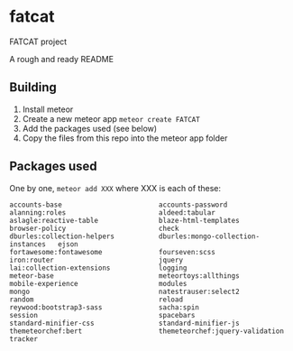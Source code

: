 # fatcat
FATCAT project

A rough and ready README

## Building

1. Install meteor
2. Create a new meteor app `meteor create FATCAT`
3. Add the packages used (see below)
4. Copy the files from this repo into the meteor app folder

## Packages used

One by one, `meteor add XXX` where XXX is each of these:

`accounts-base                       
accounts-password                   
alanning:roles                      
aldeed:tabular                      
aslagle:reactive-table              
blaze-html-templates                
browser-policy                      
check                               
dburles:collection-helpers          
dburles:mongo-collection-instances  
ejson                               
fortawesome:fontawesome             
fourseven:scss                      
iron:router                         
jquery                              
lai:collection-extensions           
logging                             
meteor-base                         
meteortoys:allthings                
mobile-experience                   
modules                             
mongo                               
natestrauser:select2                
random                              
reload                              
reywood:bootstrap3-sass             
sacha:spin                          
session                             
spacebars                           
standard-minifier-css               
standard-minifier-js                
themeteorchef:bert                  
themeteorchef:jquery-validation     
tracker`                             
